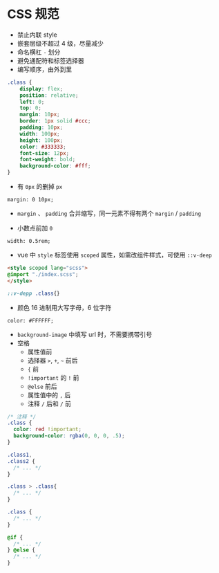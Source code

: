 # CSS 规范

- 禁止内联 style
- 嵌套层级不超过 4 级，尽量减少
- 命名横杠 `-` 划分
- 避免通配符和标签选择器
- 编写顺序，由外到里

```css
.class {
    display: flex;
    position: relative;
    left: 0;
    top: 0;
    margin: 10px;
    border: 1px solid #ccc;
    padding: 10px;
    width: 100px;
    height: 100px;
    color: #333333;
    font-size: 12px;
    font-weight: bold;
    background-color: #fff;
}
```

- 有 `0px` 的删掉 `px`

```
margin: 0 10px;
```

- `margin` 、 `padding` 合并缩写，同一元素不得有两个 `margin` / `padding` 

- 小数点前加 `0`

```width: 0.5rem;```
  
- vue 中 `style` 标签使用 `scoped` 属性，如需改组件样式，可使用 `::v-deep`

```html
<style scoped lang="scss">
@import "./index.scss";
</style>
```

```css
::v-depp .class{}
```

- 颜色 16 进制用大写字母，6 位字符

```
color: #FFFFFF;
```
- `background-image` 中填写 url 时，不需要携带引号
- 空格
    - 属性值前
    - 选择器 `>`, `+`, `~` 前后
    - `{` 前
    - `!important` 的 `!` 前
    - `@else` 前后
    - 属性值中的 `,` 后
    - 注释 `/` 后和 `/` 前

```css
/* 注释 */
.class {
  color: red !important;
  background-color: rgba(0, 0, 0, .5);
}

.class1,
.class2 {
  /* ... */
}

.class > .class{
  /* ... */
}

.class {
  /* ... */
}

@if {
  /* ... */
} @else {
  /* ... */
}
```
   